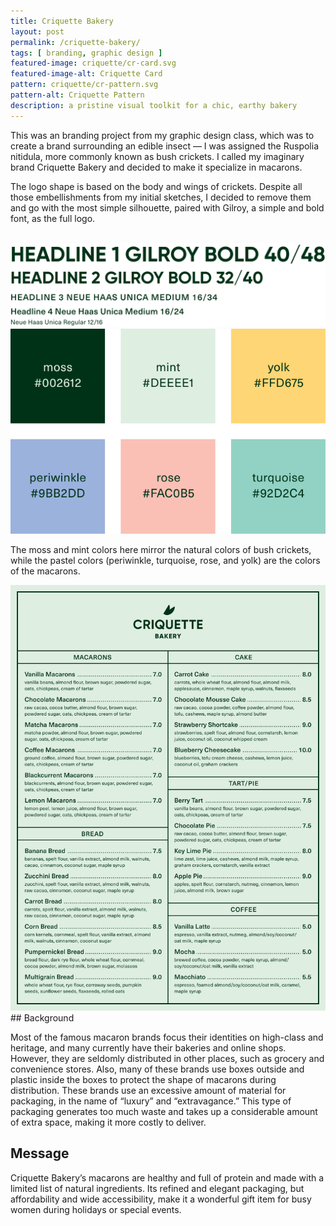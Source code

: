 ```yaml
---
title: Criquette Bakery
layout: post
permalink: /criquette-bakery/
tags: [ branding, graphic design ]
featured-image: criquette/cr-card.svg
featured-image-alt: Criquette Card
pattern: criquette/cr-pattern.svg
pattern-alt: Criquette Pattern
description: a pristine visual toolkit for a chic, earthy bakery
---
```


This was an branding project from my graphic design class, which was to create a brand surrounding an edible insect — I was assigned the Ruspolia nitidula, more commonly known as bush crickets. I called my imaginary brand Criquette Bakery and decided to make it specialize in macarons.

The logo shape is based on the body and wings of crickets. Despite all those embellishments from my initial sketches, I decided to remove them and go with the most simple silhouette, paired with Gilroy, a simple and bold font, as the full logo.

<br>

<img src="/assets/img/criquette/cr-typography.svg">

<img class="left" src="/assets/img/criquette/cr-colors.svg">

The moss and mint colors here mirror the natural colors of bush crickets, while the pastel colors (periwinkle, turquoise, rose, and yolk) are the colors of the macarons.

<img class="right" src="/assets/img/criquette/cr-menu.png">
## Background

Most of the famous macaron brands focus their identities on high-class and heritage, and many currently have their bakeries and online shops. However, they are seldomly distributed in other places, such as grocery and convenience stores. Also, many of these brands use boxes outside and plastic inside the boxes to protect the shape of macarons during distribution. These brands use an excessive amount of material for packaging, in the name of “luxury” and “extravagance.” This type of packaging generates too much waste and takes up a considerable amount of extra space, making it more costly to deliver.

## Message
Criquette Bakery’s macarons are healthy and full of protein and made with a limited list of natural ingredients. Its refined and elegant packaging, but affordability and wide accessibility, make it a wonderful gift item for busy women during holidays or special events.


<br>
